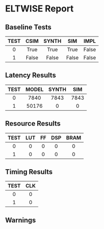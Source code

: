 
# ELTWISE Report

## Baseline Tests

| TEST | CSIM | SYNTH | SIM | IMPL |
|:----:|:----:|:-----:|:---:|:----:|
| 0 | True | True | True | False | 
| 1 | False | False | False | False | 



## Latency Results

| TEST | MODEL | SYNTH | SIM |
|:----:|:-----:|:-----:|:---:|
| 0 | 7840 | 7843 | 7843 | 
| 1 | 50176 | 0 | 0 | 



## Resource Results

| TEST | LUT | FF | DSP | BRAM |
|:----:|:---:|:--:|:---:|:----:|
| 0 | 0 | 0 | 0 | 0 | 
| 1 | 0 | 0 | 0 | 0 | 


## Timing Results

| TEST | CLK |
|:----:|:---:|
| 0 | 0 | 
| 1 | 0 | 


## Warnings



